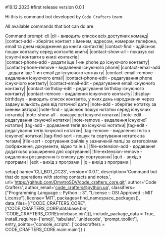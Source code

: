 #19.12.2023
#first release version 0.0.1

Hi this is command bot developed by `Code Crafters` team. 

All available commands that bot can do are:

Command prompt: cli
|cli        - виводить список всіх доступних команд|
|contact-add - зберігає контакт з іменем, адресом, номером телефона, email та днем народження до книги контактів|
|contact-find - здійснює пошук контакту серед контактів книги|
|contact-show-all - показує всі існуючі контакти в книзі контактів|       
|contact-phone-add - додати іще 1-ин phone до існуючого контакту|
|contact-phone-remove - видалення існуючого phone|
|contact-email-add - додати іще 1-ин email до існуючого контакту|
|contact-email-remove - видалення існуючого email|
|contact-phone-edit - редагування phone існуючого контакту|
|contact-email-edit - редагування email існуючого контакту|
|contact-birthday-edit - редагування birthday існуючого контакту|
|contact-remove - видалення існуючого контакту|
|display-birthdays - виводить список контактів, у яких день народження через задану кількість днів від поточної дати|
|note-add   - зберігає нотатку за іменем автора|
|note-find  - здійснює пошук нотатки серед існуючих нотатків|
|note-show-all - показує всі існуючі нотатки|
|note-edit  - редагування існуючої нотатки|
|note-remove - видалення існуючої нотатки|
|tag-add    - додавання тегів до існуючої нотатки|
|tag-edit   - редагування тегів існуючої нотатки|
|tag-remove - видалення тегів з існуючої нотатки|
|tag-find-sort - пошук та сортування нотаток за тегами|
|file-sort  - сортування файлів у зазначеній папці за категоріями (зображення, документи, відео та ін.).|
|file-extension-add - додавання додатково розширення для сортування|
|file-extension-remove - видалення розширення із списку для сортування|
|quit       - вихід з програми    |
|exit       - вихід з програми    |
|q          - вихід з програми    |

setup(
    name='CLI_BOT_CC23',
    version='0.0.1',
    description='Command bot that do operations with storing contacts and notes.',
    url='https://github.com/DmytroSDV/code_crafters_core.git',
    author='Code Crafters',
    author_email='code_crafters@python.ua',
    classifiers=["Programming Language :: Python :: 3",
                 "License :: OSI Approved :: MIT License"],
    license='MIT',
    packages=find_namespace_packages(),
    data_files=[("CODE_CRAFTERS_CORE", ['CODE_CRAFTERS_CORE\database.bin', 'CODE_CRAFTERS_CORE\notebase.bin'])],
    include_package_data = True,
    install_requires=['emoji', 'tabulate', 'unidecode', 'prompt_toolkit'],
    entry_points={'console_scripts': ['codecrafters = CODE_CRAFTERS_CORE.main:main']}
)